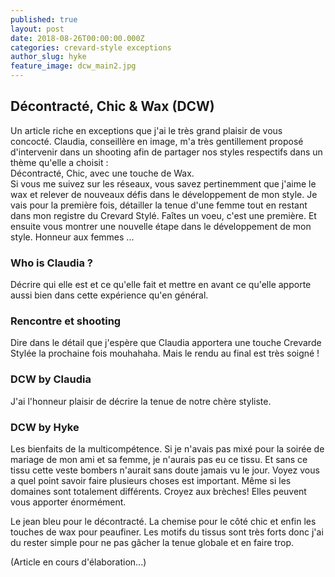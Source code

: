 ```yaml
---
published: true
layout: post
date: 2018-08-26T00:00:00.000Z
categories: crevard-style exceptions
author_slug: hyke
feature_image: dcw_main2.jpg
---
```

## Décontracté, Chic & Wax (DCW)

Un article riche en exceptions que j'ai le très grand plaisir de vous concocté. Claudia, conseillère en image, m'a très gentillement proposé d'intervenir dans un shooting afin de partager nos styles respectifs dans un thème qu'elle a choisit :  
Décontracté, Chic, avec une touche de Wax.  
Si vous me suivez sur les réseaux, vous savez pertinemment que j'aime le wax et relever de nouveaux défis dans le développement de mon style. Je vais pour la première fois, détailler la tenue d'une femme tout en restant dans mon registre du Crevard Stylé. Faîtes un voeu, c'est une première. Et ensuite vous montrer une nouvelle étape dans le développement de mon style. Honneur aux femmes ... 

### Who is Claudia ?
Décrire qui elle est et ce qu'elle fait et mettre en avant ce qu'elle apporte aussi bien dans cette expérience qu'en général. 

### Rencontre et shooting
Dire dans le détail que j'espère que Claudia apportera une touche Crevarde Stylée la prochaine fois mouhahaha. Mais le rendu au final est très soigné !

### DCW by Claudia

J'ai l'honneur plaisir de décrire la tenue de notre chère styliste. 

### DCW by Hyke

Les bienfaits de la multicompétence. Si je n'avais pas mixé pour la soirée de mariage de mon ami et sa femme, je n'aurais pas eu ce tissu. Et sans ce tissu cette veste bombers n'aurait sans doute jamais vu le jour. Voyez vous a quel point savoir faire plusieurs choses est important. Même si les domaines sont totalement différents. Croyez aux brèches! Elles peuvent vous apporter énormément. 

Le jean bleu pour le décontracté. La chemise pour le côté chic et enfin les touches de wax pour peaufiner. Les motifs du tissus sont très forts donc j'ai du rester simple pour ne pas gâcher la tenue globale et en faire trop.

(Article en cours d'élaboration...)
